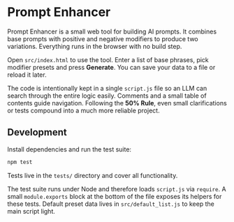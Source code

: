 # Prompt Enhancer

Prompt Enhancer is a small web tool for building AI prompts. It combines base prompts with positive and negative modifiers to produce two variations. Everything runs in the browser with no build step.

Open `src/index.html` to use the tool. Enter a list of base phrases, pick modifier presets and press **Generate**. You can save your data to a file or reload it later.

The code is intentionally kept in a single `script.js` file so an LLM can search through the entire logic easily. Comments and a small table of contents guide navigation. Following the **50% Rule**, even small clarifications or tests compound into a much more reliable project.

## Development

Install dependencies and run the test suite:

```bash
npm test
```

Tests live in the `tests/` directory and cover all functionality.

The test suite runs under Node and therefore loads `script.js` via `require`. A small
`module.exports` block at the bottom of the file exposes its helpers for these tests.
Default preset data lives in `src/default_list.js` to keep the main script light.
